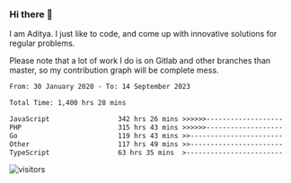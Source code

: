 ### Hi there 👋

I am Aditya. I just like to code, and come up with innovative solutions for regular problems.

Please note that a lot of work I do is on Gitlab and other branches than master, so my contribution graph will be complete mess.

<!--START_SECTION:waka-->

```txt
From: 30 January 2020 - To: 14 September 2023

Total Time: 1,400 hrs 28 mins

JavaScript                 342 hrs 26 mins >>>>>>-------------------   24.45 %
PHP                        315 hrs 43 mins >>>>>>-------------------   22.54 %
Go                         119 hrs 43 mins >>-----------------------   08.55 %
Other                      117 hrs 49 mins >>-----------------------   08.41 %
TypeScript                 63 hrs 35 mins  >------------------------   04.54 %
```

<!--END_SECTION:waka-->

![visitors](https://visitor-badge.glitch.me/badge?page_id=BrainBuzzer.visitor-badge&left_color=green&right_color=red)
